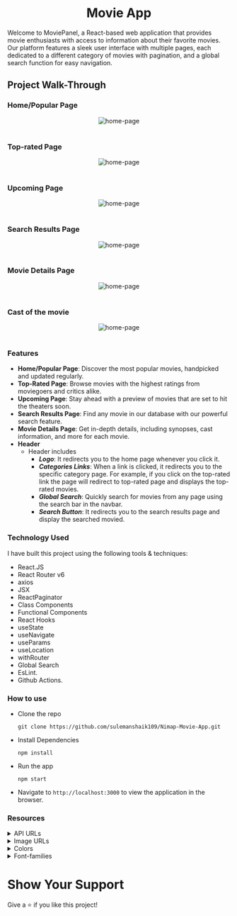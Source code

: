 <h1 align="center">
Movie App
</h1>
Welcome to MoviePanel, a React-based web application that provides movie enthusiasts with access to information about their favorite movies. Our platform features a sleek user interface with multiple pages, each dedicated to a different category of movies with pagination, and a global search function for easy navigation.

## Project Walk-Through

### Home/Popular Page

<div style="text-align: center;">
     <img src="https://res.cloudinary.com/dsbxrn2tj/image/upload/v1717054866/home_cagdx2.png" alt="home-page">
</div>
<br/>

### Top-rated Page

<div style="text-align: center;">
     <img src="https://res.cloudinary.com/dsbxrn2tj/image/upload/v1717055028/top-rated_gybybx.png" alt="home-page">
</div>
<br/>

### Upcoming Page

<div style="text-align: center;">
     <img src="https://res.cloudinary.com/dsbxrn2tj/image/upload/v1717055207/upcoming_rutocs.png" alt="home-page">
</div>
<br/>

### Search Results Page

<div style="text-align: center;">
     <img src="https://res.cloudinary.com/dsbxrn2tj/image/upload/v1717135978/search-result_dmm2ui.png" alt="home-page">
</div>
<br/>

### Movie Details Page

<div style="text-align: center;">
     <img src="https://res.cloudinary.com/dsbxrn2tj/image/upload/v1717055592/movie-details_mbfrqo.png" alt="home-page">
</div>
<br/>

### Cast of the movie

<div style="text-align: center;">
     <img src="https://res.cloudinary.com/dsbxrn2tj/image/upload/v1717055779/cast_tb5nsr.png" alt="home-page">
</div>
<br/>

### Features

- **Home/Popular Page**: Discover the most popular movies, handpicked and updated regularly.
- **Top-Rated Page**: Browse movies with the highest ratings from moviegoers and critics alike.
- **Upcoming Page**: Stay ahead with a preview of movies that are set to hit the theaters soon.
- **Search Results Page**: Find any movie in our database with our powerful search feature.
- **Movie Details Page**: Get in-depth details, including synopses, cast information, and more for each movie.
- **Header**
  - Header includes
    - <strong><em>Logo</em></strong>: It redirects you to the home page whenever you click it.
    - <strong><em>Categories Links</em></strong>: When a link is clicked, it redirects you to the specific category page. For example, if you click on the top-rated link the page will redirect to top-rated page and displays the top-rated movies.
    - <strong><em>Global Search</em></strong>: Quickly search for movies from any page using the search bar in the navbar.
    - <strong><em>Search Button</em></strong>: It redirects you to the search results page and display the searched movied.

### Technology Used

I have built this project using the following tools & techniques:

- React.JS
- React Router v6
- axios
- JSX
- ReactPaginator
- Class Components
- Functional Components
- React Hooks
- useState
- useNavigate
- useParams
- useLocation
- withRouter
- Global Search
- EsLint.
- Github Actions.

### How to use

- Clone the repo
  ```
  git clone https://github.com/sulemanshaik109/Nimap-Movie-App.git
  ```
- Install Dependencies
  ```
  npm install
  ```
- Run the app
  ```
  npm start
  ```
- Navigate to `http://localhost:3000` to view the application in the browser.

### Resources

<details>
<summary>API URLs</summary>
<br/>

API Key: **c45a857c193f6302f2b5061c3b85e743**

**Get All Videos API Url**

```
https://api.themoviedb.org/3/movie/popular?api_key=${Api_key}&language=en-US&page=1
```

**Get Top-rated Videos API Url**

```
https://api.themoviedb.org/3/movie/top_rated?api_key=${Api_key}&language=en-US&page=1
```

**Get Upcoming Videos API Url**

```
https://api.themoviedb.org/3/movie/upcoming?api_key=${Api_key}&language=en-US&page=1
```

**Get Search Videos API Url**

```
https://api.themoviedb.org/3/search/movie?api_key=${Api_key}&language=en-US&query=${movie_name}&page=1
```

**Get Movie Details API Url**

```
https://api.themoviedb.org/3/movie/${movie_id}?api_key=${Api_key}&language=en-US
```

**Get Movie Cast Detail API Url**

```
https://api.themoviedb.org/3/movie/${movie_id}/credits?api_key=${Api_key}&language=en-US
```

</details>

<details>
<summary>Image URLs</summary>
<br/>

**Image Url**

```
https://image.tmdb.org/t/p/w500${image_url}
```

</details>

<details>
<summary>Colors</summary>
<br/>

<div style="background-color: #343a3f; width: 150px; padding: 10px; color: white">Hex: #343a3f</div>
<div style="background-color: #d2d4d2; width: 150px; padding: 10px; color: white">Hex: #d2d4d2</div>
<div style="background-color: #838784; width: 150px; padding: 10px; color: white">Hex: #838784</div>
<div style="background-color: #f1f5f9; width: 150px; padding: 10px; color: black">Hex: #f1f5f9</div>
<div style="background-color: #b1b6ba; width: 150px; padding: 10px; color: black">Hex: #b1b6ba</div>
<div style="background-color: #6c757d; width: 150px; padding: 10px; color: black">Hex: #6c757d</div>
<div style="background-color: #282c34; width: 150px; padding: 10px; color: black">Hex: #282c34</div>
<div style="background-color: #272c34; width: 150px; padding: 10px; color: black">Hex: #272c34</div>
<div style="background-color: #020b17; width: 150px; padding: 10px; color: black">Hex: #020b17</div>
<div style="background-color: #7ca9dd; width: 150px; padding: 10px; color: black">Hex: #7ca9dd</div>
<div style="background-color: #f6e9e9; width: 150px; padding: 10px; color: black">Hex: #f6e9e9</div>
<div style="background-color: #393939; width: 150px; padding: 10px; color: black">Hex: #393939</div>
<div style="background-color: #d0e6ff; width: 150px; padding: 10px; color: black">Hex: #d0e6ff</div>
<div style="background-color: #edfafd; width: 150px; padding: 10px; color: black">Hex: #edfafd</div>

</details>

<details>
<summary>Font-families</summary>

- Roboto

</details>

# Show Your Support

Give a ⭐️ if you like this project!
